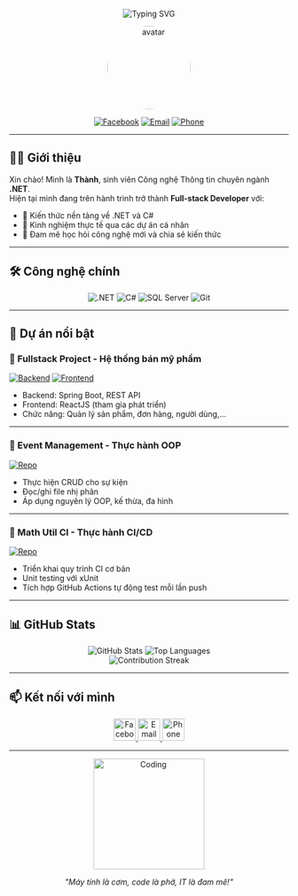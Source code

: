 <div align="center">
<p align="center">
  <img src="https://readme-typing-svg.demolab.com?font=Fira+Code&weight=700&size=26&duration=3000&pause=1000&color=0AB3FF&center=true&vCenter=true&width=600&lines=👋+Chào+mừng+đến+với+GitHub+của+mình!;🧑‍💻+Đoàn+Trung+Thành+-+.NET+Developer;🎓+Sinh+viên+CNTT+chuyên+ngành+.NET" alt="Typing SVG" />
</p>


  <p align="center">
    <img src="https://scontent.fdad3-3.fna.fbcdn.net/v/t39.30808-6/472718417_576310461864457_60899618235214486_n.jpg?_nc_cat=103&ccb=1-7&_nc_sid=6ee11a&_nc_eui2=AeFTNmFp4VzN1XOVApG_a91hAyb-3OG9HNwDJv7c4b0c3BaQxZoW00RLPYfs1zu7kXuiaK_51otb8-IHPHVzKWJR&_nc_ohc=prrcQhjcU4wQ7kNvwGKTcQP&_nc_oc=AdkSzI7F4QYMx-eutOO9fohtPq23r_a7x6pSctNcvGYf_9SJQ6_vcLxaTCTXbGbsHln9wNK2fkQ9C6fwFQVr4Div&_nc_zt=23&_nc_ht=scontent.fdad3-3.fna&_nc_gid=YtVDykyr89roJdOYyKH5Fw&oh=00_AfFiU1Ie5sw_zX6ycGXKJCIstFqJgSe6MMrJ_IxErQr6Dw&oe=6803F8B3" width="150" style="border-radius: 50%;" alt="avatar" />
  </p>

  [![Facebook](https://img.shields.io/badge/-Facebook-1877F2?style=for-the-badge&logo=facebook&logoColor=white)](https://www.facebook.com/trung.oan.thanh.504361)
  [![Email](https://img.shields.io/badge/-12b4thanh%40gmail.com-D14836?style=for-the-badge&logo=gmail&logoColor=white)](mailto:12b4thanh@gmail.com)
  [![Phone](https://img.shields.io/badge/-0966.340.303-25D366?style=for-the-badge&logo=whatsapp&logoColor=white)](tel:+84966340303)
</div>

---

## 👨‍💻 Giới thiệu

Xin chào! Mình là **Thành**, sinh viên Công nghệ Thông tin chuyên ngành **.NET**.  
Hiện tại mình đang trên hành trình trở thành **Full-stack Developer** với:

- 🔹 Kiến thức nền tảng về .NET và C#
- 🔹 Kinh nghiệm thực tế qua các dự án cá nhân
- 🔹 Đam mê học hỏi công nghệ mới và chia sẻ kiến thức

---

## 🛠 Công nghệ chính

<div align="center">

![.NET](https://img.shields.io/badge/.NET-512BD4?style=for-the-badge&logo=dotnet&logoColor=white)
![C#](https://img.shields.io/badge/C%23-239120?style=for-the-badge&logo=c-sharp&logoColor=white)
![SQL Server](https://img.shields.io/badge/SQL_Server-CC2927?style=for-the-badge&logo=microsoft-sql-server&logoColor=white)
![Git](https://img.shields.io/badge/Git-F05032?style=for-the-badge&logo=git&logoColor=white)

</div>

---

## 🌟 Dự án nổi bật

### 🚀 Fullstack Project - Hệ thống bán mỹ phẩm

[![Backend](https://img.shields.io/badge/-Backend-6DB33F?style=flat&logo=spring&logoColor=white)](https://github.com/erik-dev-8386/skincare-product-sales-system-be) 
[![Frontend](https://img.shields.io/badge/-Frontend-61DAFB?style=flat&logo=react&logoColor=white)](https://github.com/erik-dev-8386/skincare-product-sales-system-FE)

- Backend: Spring Boot, REST API
- Frontend: ReactJS (tham gia phát triển)
- Chức năng: Quản lý sản phẩm, đơn hàng, người dùng,...

---

### 📅 Event Management - Thực hành OOP

[![Repo](https://img.shields.io/badge/-Repository-181717?style=flat&logo=github&logoColor=white)](https://github.com/erik-dev-8386/event-management)

- Thực hiện CRUD cho sự kiện
- Đọc/ghi file nhị phân
- Áp dụng nguyên lý OOP, kế thừa, đa hình

---

### 🔄 Math Util CI - Thực hành CI/CD

[![Repo](https://img.shields.io/badge/-Repository-181717?style=flat&logo=github&logoColor=white)](https://github.com/erik-dev-8386/math-util-ci)

- Triển khai quy trình CI cơ bản
- Unit testing với xUnit
- Tích hợp GitHub Actions tự động test mỗi lần push

---

## 📊 GitHub Stats

<div align="center">

![GitHub Stats](https://github-readme-stats.vercel.app/api?username=erik-dev-8386&show_icons=true&theme=radical&hide_title=true)
![Top Languages](https://github-readme-stats.vercel.app/api/top-langs/?username=erik-dev-8386&layout=compact&theme=radical)
<br/>
<img src="https://github-readme-streak-stats.herokuapp.com/?user=erik-dev-8386&theme=radical&hide_border=true" alt="Contribution Streak" />

</div>

---

## 📫 Kết nối với mình

<div align="center">
  <a href="https://www.facebook.com/trung.oan.thanh.504361">
    <img src="https://img.icons8.com/fluency/48/000000/facebook.png" width="40" title="Facebook"/>
  </a>
  <a href="mailto:12b4thanh@gmail.com">
    <img src="https://img.icons8.com/color/48/000000/gmail.png" width="40" title="Email"/>
  </a>
  <a href="tel:+84966340303">
    <img src="https://img.icons8.com/color/48/000000/phone.png" width="40" title="Phone"/>
  </a>
</div>

---

<div align="center">
  <img src="https://media.giphy.com/media/Ln2dAW9oycjgmTpjX9/giphy.gif" width="200" alt="Coding"/>
  <p><i>"Máy tính là cơm, code là phở, IT là đam mê!"</i></p>
</div>

